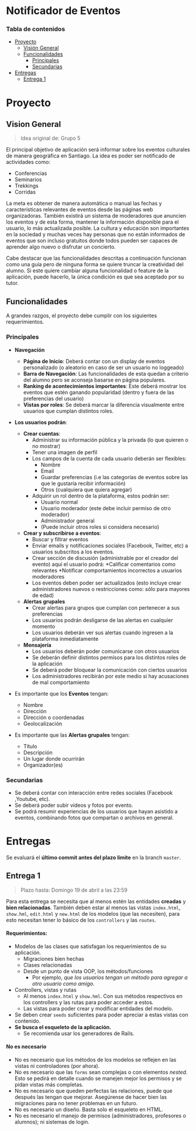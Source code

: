 # Notificador de Eventos

### Tabla de contenidos
* [Proyecto](#proyecto)
  * [Visión General](#vision-general)
  * [Funcionalidades](#funcionalidades)
    * [Principales](#principales)
    * [Secundarias](#secundarias)
* [Entregas](#entregas)
	* [Entrega 1](#entrega-1)
    
# Proyecto

## Vision General
> Idea original de: Grupo 5
  
El principal objetivo de aplicación será informar sobre los eventos culturales de manera geográfica en Santiago. 
La idea es poder ser notificado de actividades como:
* Conferencias
* Seminarios
* Trekkings
* Corridas

La meta es obtener de manera automática o manual las fechas y características relevantes de eventos desde las páginas
web organizadoras. También existirá un sistema de moderadores que anuncien los eventos y de esta forma, mantener la información
disponible para el usuario, lo más actualizada posible. La cultura y educación son importantes en la sociedad y muchas veces hay personas que
no están informados de eventos que son incluso gratuitos donde todos pueden ser capaces de aprender algo
nuevo o disfrutar un concierto.

Cabe destacar que las funcionalidades descritas a continuación funcionan como una guía pero de ninguna forma se quiere truncar la creatividad del alumno.
Si este quiere cambiar alguna funcionalidad o feature de la aplicación, puede hacerlo, la única condición es que sea aceptado por su tutor.

## Funcionalidades

A grandes razgos, el proyecto debe cumplir con los siguientes requerimientos.

### Principales
* **Navegación**
  * **Página de Inicio**: Deberá contar con un display de eventos personalizado (o aleatorio en caso de ser un usuario no loggeado)
  * **Barra de Navegación**: Las funcionalidades de esta quedan a criterio del alumno pero se aconseja basarse en página populares.
  * **Ranking de acontecimientos importantes**: Este deberá mostrar los eventos que estén ganando popularidad (dentro y fuera de las preferencias del usuario)
  * **Vistas por roles**: Se deberá marcar la diferencia visualmente entre usuarios que cumplan distintos roles.

* **Los usuarios podrán**:
	* **Crear cuentas**:
		* Administrar su información pública y la privada (lo que quieren o no mostrar)
		* Tener una imagen de perfil
		* Los campos de la cuenta de cada usuario deberán ser flexibles:
		  * Nombre
		  * Email
		  * Guardar preferencias (i.e las categorías de eventos sobre las que le gustaría recibir información)
		  * Otros (cualquiera que quiera agregar)
	  * Adquirir un rol dentro de la plataforma, estos podrán ser:
		  * Usuario normal
		  * Usuario moderador (este debe incluir permiso de otro moderador)
		  * Administrador general
		  * (Puede incluir otros roles si considera necesario)
	* **Crear y subscribirse a eventos**:
		* Buscar y filtrar eventos
		* Enviar emails y notificaciones sociales (Facebook, Twitter, etc) a usuarios subscritos a los eventos.
		* Crear sección de discusión (administrable por el creador del evento) aquí el usuario podrá:
	    *Calificar comentarios como relevantes
	    *Notificar comportamientos incorrectos a usuarios moderadores
		* Los eventos deben poder ser actualizados (esto incluye crear administradores nuevos o restricciones como: sólo para mayores de edad)
	* **Alertas grupales**
		* Crear alertas para grupos que cumplan con pertenecer a sus preferencias
		* Los usuarios podrán desligarse de las alertas en cualquier momento
		* Los usuarios deberán ver sus alertas cuando ingresen a la plataforma inmediatamente
	* **Mensajería**
		* Los usuarios deberán poder comunicarse con otros usuarios
		* Se deberán definir distintos permisos para los distintos roles de la aplicación
		* Se deberá poder bloquear la comunicación con ciertos usuarios
		* Los administradores recibirán por este medio si hay acusaciones de mal comportamiento
		
* Es importante que los **Eventos** tengan:
	* Nombre
	* Dirección
	* Dirección o coordenadas
	* Geolocalización
* Es importante que las **Alertas grupales** tengan:
	* Título
	* Descripción
	* Un lugar donde ocurrirán
	* Organizador(es)
	
### Secundarias
* Se deberá contar con interacción entre redes sociales (Facebook ,Youtube, etc).
* Se deberá poder subir videos y fotos por evento.
* Se podrá resumir experiencias de los usuarios que hayan asistido a eventos, combinando fotos que compartan o archivos en general.


# Entregas

Se evaluará el **último commit antes del plazo límite** en la branch `master`. 

## Entrega 1
> Plazo hasta: Domingo 19 de abril a las 23:59

Para esta entrega se necesita que al menos estén las entidades **creadas** y **bien relacionadas**. También deben estar al menos las vistas `index.html`, `show.hml`, `edit.html` y `new.html` de los modelos (que las necesiten), para esto necesitan tener lo básico de los ``controllers`` y las ``routes``.

#### Requerimientos:
* Modelos de las clases que satisfagan los requerimientos de su aplicación.
	* Migraciones bien hechas
	* Clases relacionadas
	* Desde un punto de vista OOP, los métodos/funciones
		* Por ejemplo, *que los usuarios tengan un método para agregar a otro usuario como amigo.* 
* Controllers, vistas y rutas
	* Al menos `index.html` y `show.hml`. Con sus métodos respectivos en los controllers y las rutas para poder acceder a estos.
	* Las vistas para poder crear y modificar entidades del modelo. 
* Se deben crear `seeds` suficientes para poder apreciar a estas vistas con contenido. 
* **Se busca el esqueleto de la aplicación.**
	* Se recomienda usar los generadores de Rails.

#### No es necesario
* No es necesario que los métodos de los modelos se reflejen en las vistas ni controladores (por ahora).
* No es necesario que las `forms` sean complejas o con elementos *nested*. Esto se pedirá en detalle cuando se manejen mejor los permisos y se pidan vistas más completas. 
* No es necesario que queden perfectas las relaciones, puede que después las tengan que mejorar. Asegúrense de hacer bien las migraciones para no tener problemas en un futuro.
* No es necesario un diseño. Basta solo el esqueleto en HTML.
* No es necesario el manejo de permisos (administradores, profesores o alumnos); ni sistemas de login. 


